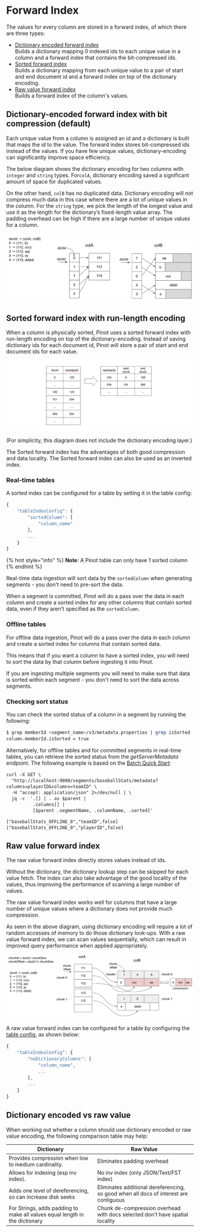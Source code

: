 # Forward Index

The values for every column are stored in a forward index, of which there are three types:

* [Dictionary encoded forward index](forward-index.md#dictionary-encoded-forward-index-with-bit-compression-default)\
  Builds a dictionary mapping 0 indexed ids to each unique value in a column and a forward index that contains the bit-compressed ids.
* [Sorted forward index](forward-index.md#sorted-forward-index-with-run-length-encoding)\
  Builds a dictionary mapping from each unique value to a pair of start and end document id and a forward index on top of the dictionary encoding.
* [Raw value forward index](forward-index.md#raw-value-forward-index)\
  Builds a forward index of the column's values.

## Dictionary-encoded forward index with bit compression (default)

Each unique value from a column is assigned an id and a dictionary is built that maps the id to the value. The forward index stores bit-compressed ids instead of the values. If you have few unique values, dictionary-encoding can significantly improve space efficiency.

The below diagram shows the dictionary encoding for two columns with `integer` and `string` types. For`colA`, dictionary encoding saved a significant amount of space for duplicated values.

On the other hand, `colB` has no duplicated data. Dictionary encoding will not compress much data in this case where there are a lot of unique values in the column. For the `string` type, we pick the length of the longest value and use it as the length for the dictionary’s fixed-length value array. The padding overhead can be high if there are a large number of unique values for a column.

![](../../.gitbook/assets/dictionary.png)

## Sorted forward index with run-length encoding

When a column is physically sorted, Pinot uses a sorted forward index with run-length encoding on top of the dictionary-encoding. Instead of saving dictionary ids for each document id, Pinot will store a pair of start and end document ids for each value.

![Sorted forward index](../../.gitbook/assets/sorted-forward.png)

(For simplicity, this diagram does not include the dictionary encoding layer.)

The Sorted forward index has the advantages of both good compression and data locality. The Sorted forward index can also be used as an inverted index.

### Real-time tables

A sorted index can be configured for a table by setting it in the table config:

```javascript
{
    "tableIndexConfig": {
        "sortedColumn": [
            "column_name"
        ],
        ...
    }
}
```

{% hint style="info" %}
**Note**: A Pinot table can only have 1 sorted column
{% endhint %}

Real-time data ingestion will sort data by the `sortedColumn` when generating segments - you don't need to pre-sort the data.

When a segment is committed, Pinot will do a pass over the data in each column and create a sorted index for any other columns that contain sorted data, even if they aren't specified as the `sortedColumn`.

### Offline tables

For offline data ingestion, Pinot will do a pass over the data in each column and create a sorted index for columns that contain sorted data.

This means that if you want a column to have a sorted index, you will need to sort the data by that column before ingesting it into Pinot.

If you are ingesting multiple segments you will need to make sure that data is sorted within each segment - you don't need to sort the data across segments.

### Checking sort status

You can check the sorted status of a column in a segment by running the following:

```bash
$ grep memberId <segment_name>/v3/metadata.properties | grep isSorted
column.memberId.isSorted = true
```

Alternatively, for offline tables and for committed segments in real-time tables, you can retrieve the sorted status from the _getServerMetadata_ endpoint. The following example is based on the [Batch Quick Start](../getting-started/quick-start.md#batch):

```
curl -X GET \
  "http://localhost:9000/segments/baseballStats/metadata?columns=playerID&columns=teamID" \
  -H "accept: application/json" 2>/dev/null | \
  jq -c  '.[] | . as $parent |  
          .columns[] | 
          [$parent .segmentName, .columnName, .sorted]'
```

```
["baseballStats_OFFLINE_0","teamID",false]
["baseballStats_OFFLINE_0","playerID",false]
```

## Raw value forward index

The raw value forward index directly stores values instead of ids.

Without the dictionary, the dictionary lookup step can be skipped for each value fetch. The index can also take advantage of the good locality of the values, thus improving the performance of scanning a large number of values.

The raw value forward index works well for columns that have a large number of unique values where a dictionary does not provide much compression.

As seen in the above diagram, using dictionary encoding will require a lot of random accesses of memory to do those dictionary look-ups. With a raw value forward index, we can scan values sequentially, which can result in improved query performance when applied appropriately.

![](../../.gitbook/assets/no-dictionary.png)

A raw value forward index can be configured for a table by configuring the [table config](../../configuration-reference/table.md), as shown below:

```javascript
{
    "tableIndexConfig": {
        "noDictionaryColumns": [
            "column_name",
            ...
        ],
        ...
    }
}
```

## Dictionary encoded vs raw value

When working out whether a column should use dictionary encoded or raw value encoding, the following comparison table may help:

| Dictionary                                                                  | Raw Value                                                                             |
| --------------------------------------------------------------------------- | ------------------------------------------------------------------------------------- |
| Provides compression when low to medium cardinality.                        | Eliminates padding overhead                                                           |
| Allows for indexing (esp inv index).                                        | No inv index (only JSON/Text/FST index)                                               |
| Adds one level of dereferencing, so can increase disk seeks                 | Eliminates additional dereferencing, so good when all docs of interest are contiguous |
| For Strings, adds padding to make all values equal length in the dictionary | Chunk de-compression overhead with docs selected don't have spatial locality          |
